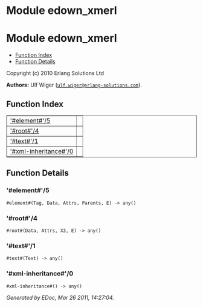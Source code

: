 Module edown_xmerl
==================


<h1>Module edown_xmerl</h1>

* [Function Index](#index)
* [Function Details](#functions)






Copyright (c) 2010 Erlang Solutions Ltd

__Authors:__ Ulf Wiger ([`ulf.wiger@erlang-solutions.com`](mailto:ulf.wiger@erlang-solutions.com)).

<h2><a name="index">Function Index</a></h2>



<table width="100%" border="1" cellspacing="0" cellpadding="2" summary="function index"><tr><td valign="top"><a href="#%23element%23-5">'#element#'/5</a></td><td></td></tr><tr><td valign="top"><a href="#%23root%23-4">'#root#'/4</a></td><td></td></tr><tr><td valign="top"><a href="#%23text%23-1">'#text#'/1</a></td><td></td></tr><tr><td valign="top"><a href="#%23xml-inheritance%23-0">'#xml-inheritance#'/0</a></td><td></td></tr></table>




<h2><a name="functions">Function Details</a></h2>


<a name="%23element%23-5"></a>

<h3>'#element#'/5</h3>





`#element#(Tag, Data, Attrs, Parents, E) -> any()`

<a name="%23root%23-4"></a>

<h3>'#root#'/4</h3>





`#root#(Data, Attrs, X3, E) -> any()`

<a name="%23text%23-1"></a>

<h3>'#text#'/1</h3>





`#text#(Text) -> any()`

<a name="%23xml-inheritance%23-0"></a>

<h3>'#xml-inheritance#'/0</h3>





`#xml-inheritance#() -> any()`



_Generated by EDoc, Mar 26 2011, 14:27:04._